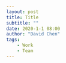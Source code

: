 ```yaml
---
layout: post
title: Title
subtitle: ""
date: 2020-1-1 08:00
author: "David Chen"
tags:
	- Work
	- Team
---
```


<!--more-->